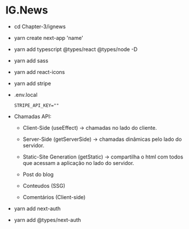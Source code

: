 # IG.News

* cd Chapter-3/ignews

* yarn create next-app 'name'

* yarn add typescript @types/react @types/node -D

* yarn add sass

* yarn add react-icons

* yarn add stripe
* .env.local 
  ```
  STRIPE_API_KEY=""
  ```


* Chamadas API:
  * Client-Side (useEffect) -> chamadas no lado do cliente.
  * Server-Side (getServerSide) -> chamadas dinâmicas pelo lado do servidor.
  * Static-Site Generation (getStatic) -> compartilha o html com todos que acessam a aplicação no lado do servidor.


  * Post do blog
  * Conteudos (SSG)
  * Comentários (Client-side)

* yarn add next-auth
* yarn add @types/next-auth
